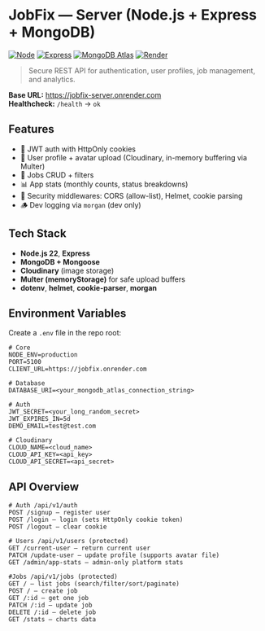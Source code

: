# JobFix — Server (Node.js + Express + MongoDB)

[![Node](https://img.shields.io/badge/Node-22-5fa04e?logo=node.js&logoColor=fff)](https://nodejs.org/)
[![Express](https://img.shields.io/badge/Express-5-black?logo=express)](https://expressjs.com/)
[![MongoDB Atlas](https://img.shields.io/badge/MongoDB-Atlas-47a248?logo=mongodb&logoColor=fff)](https://www.mongodb.com/atlas)
[![Render](https://img.shields.io/badge/Hosted%20on-Render-46e3b7?logo=render&logoColor=fff)](https://render.com/)

> Secure REST API for authentication, user profiles, job management, and analytics.

**Base URL:** https://jobfix-server.onrender.com  
**Healthcheck:** `/health` → `ok`

## Features

- 🔐 JWT auth with HttpOnly cookies
- 👤 User profile + avatar upload (Cloudinary, in-memory buffering via Multer)
- 💼 Jobs CRUD + filters
- 📊 App stats (monthly counts, status breakdowns)
- 🧱 Security middlewares: CORS (allow-list), Helmet, cookie parsing
- 🪵 Dev logging via `morgan` (dev only)

## Tech Stack

- **Node.js 22**, **Express**
- **MongoDB + Mongoose**
- **Cloudinary** (image storage)
- **Multer (memoryStorage)** for safe upload buffers
- **dotenv**, **helmet**, **cookie-parser**, **morgan**

## Environment Variables

Create a `.env` file in the repo root:

```env
# Core
NODE_ENV=production
PORT=5100
CLIENT_URL=https://jobfix.onrender.com

# Database
DATABASE_URI=<your_mongodb_atlas_connection_string>

# Auth
JWT_SECRET=<your_long_random_secret>
JWT_EXPIRES_IN=5d
DEMO_EMAIL=test@test.com

# Cloudinary
CLOUD_NAME=<cloud_name>
CLOUD_API_KEY=<api_key>
CLOUD_API_SECRET=<api_secret>

```

## API Overview

```
# Auth /api/v1/auth
POST /signup – register user
POST /login – login (sets HttpOnly cookie token)
POST /logout – clear cookie

# Users /api/v1/users (protected)
GET /current-user – return current user
PATCH /update-user – update profile (supports avatar file)
GET /admin/app-stats – admin-only platform stats

#Jobs /api/v1/jobs (protected)
GET / – list jobs (search/filter/sort/paginate)
POST / – create job
GET /:id – get one job
PATCH /:id – update job
DELETE /:id – delete job
GET /stats – charts data
```
